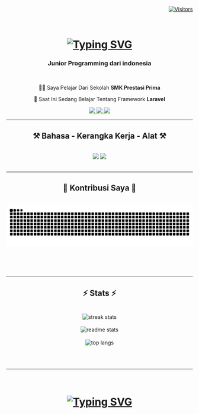 <div align="right">
   
   [![Visitors](https://api.visitorbadge.io/api/visitors?path=FarhanGinting%2Ffarhanginting&label=Pengujung&labelColor=%2336bcf7&countColor=%23ffffff)](https://visitorbadge.io/status?path=FarhanGinting%2Ffarhanginting)
</div>

<div align="center">
    <img/>
    <h1>
        <a href="https://github.com/FarhanGinting">
            <img src="https://readme-typing-svg.demolab.com?font=Righteous&size=35&duration=4000&pause=1000&center=true&vCenter=true&random=false&width=500&height=70&lines=Hai+Semua+%F0%9F%91%8B;Saya+Farhan+Ginting" alt="Typing SVG"/>
        </a>
    </h1>
</div>




<h3 align="center">Junior Programming dari indonesia</h3>

<br/>

<div align="center">
 
🧑‍🎓 Saya Pelajar Dari Sekolah **SMK Prestasi Prima**
 
📖 Saat Ini Sedang Belajar Tentang Framework **Laravel**

 </div>
 
<div align="center"> 
  <a href="mailto:farhantriputrawisnu@gmail.com">
    <img src="https://img.shields.io/badge/Gmail-333333?style=for-the-badge&logo=gmail&logoColor=red" />
  </a>
  <a href="https://www.linkedin.com/in/farhan-ginting/" target="_blank">
    <img src="https://img.shields.io/badge/LinkedIn-0077B5?style=for-the-badge&logo=linkedin&logoColor=white" target="_blank" />
  </a>
  <a href="https://farhanginting.github.io" target="_blank">
     <img src="https://img.shields.io/badge/Portfolio-FF5722?style=for-the-badge&logo=todoist&logoColor=white" target="_blank" /> <!-- sqlite, safari, google-chrome are other good icon options -->
  </a>
</div>

 <hr/>
 
<h2 align="center">⚒️ Bahasa - Kerangka Kerja - Alat ⚒️</h2>
<br/>
<div align="center">
    <img src="https://skillicons.dev/icons?i=,bootstrap,html,css,vscode,github,figma," />
    <img src="https://skillicons.dev/icons?i=,javascript,c,java,mysql,git,tailwind," /><br>
</div>

<br/>
<hr/>

<div align="center">
  <h2>🐍 Kontribusi Saya 🐍</h2>
  <br>
  <img alt="snake eating my contributions" src="https://raw.githubusercontent.com/FarhanGinting/farhanginting/output/github-contribution-grid-snake.svg" />
  
  <br/><br/><br/>
</div>

<hr/>

<h2 align="center">⚡ Stats ⚡</h2>
<br>

<div align=center>
  <img width=390 src="https://github-readme-streak-stats-zeta-three.vercel.app?user=farhanginting&count_private=true&theme=react&border_radius=10" alt="streak stats"/>
  <br/>
  <br/>
  <img width=390 src="https://github-readme-stats.vercel.app/api?username=farhanginting&count_private=true&show_icons=true&theme=react&rank_icon=github&border_radius=10" alt="readme stats" />
  <br/>
  <br/>
  <img width=390 align="center" src="https://github-readme-stats.vercel.app/api/top-langs/?username=farhanginting&hide=HTML&langs_count=8&layout=compact&theme=react&border_radius=10&size_weight=0.5&count_weight=0.5&exclude_repo=github-readme-stats" alt="top langs" />
</div>

<br/><br/>

<hr/>
<div align="center">
    <img/>
    <h1>
        <a href="https://github.com/FarhanGinting">
            <img src="https://readme-typing-svg.demolab.com?font=Righteous&size=35&duration=4000&pause=1000&center=true&vCenter=true&random=false&width=500&height=70&lines=Terima Kasih 🤓;🧑‍💻❗⏳+💡🧑‍💻✅🔁" alt="Typing SVG"/>
        </a>
    </h1>
</div>

